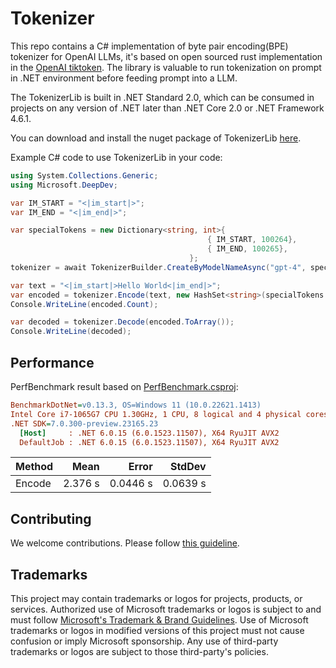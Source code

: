 # Tokenizer

This repo contains a C# implementation of byte pair encoding(BPE) tokenizer for OpenAI LLMs, it's based on open sourced rust implementation in the [OpenAI tiktoken](https://github.com/openai/tiktoken). The library is valuable to run tokenization on prompt in .NET environment before feeding prompt into a LLM.

The TokenizerLib is built in .NET Standard 2.0, which can be consumed in projects on any version of .NET later than .NET Core 2.0 or .NET Framework 4.6.1.

You can download and install the nuget package of TokenizerLib [here](https://www.nuget.org/packages/Microsoft.DeepDev.TokenizerLib/).

Example C# code to use TokenizerLib in your code:
```csharp
using System.Collections.Generic;
using Microsoft.DeepDev;

var IM_START = "<|im_start|>";
var IM_END = "<|im_end|>";

var specialTokens = new Dictionary<string, int>{
                                            { IM_START, 100264},
                                            { IM_END, 100265},
                                        };
tokenizer = await TokenizerBuilder.CreateByModelNameAsync("gpt-4", specialTokens);

var text = "<|im_start|>Hello World<|im_end|>";
var encoded = tokenizer.Encode(text, new HashSet<string>(specialTokens.Keys));
Console.WriteLine(encoded.Count);

var decoded = tokenizer.Decode(encoded.ToArray());
Console.WriteLine(decoded);
```

## Performance

PerfBenchmark result based on [PerfBenchmark.csproj](Tokenizer_C%23/PerfBenchmark/PerfBenchmark.csproj):
``` ini
BenchmarkDotNet=v0.13.3, OS=Windows 11 (10.0.22621.1413)
Intel Core i7-1065G7 CPU 1.30GHz, 1 CPU, 8 logical and 4 physical cores
.NET SDK=7.0.300-preview.23165.23
  [Host]     : .NET 6.0.15 (6.0.1523.11507), X64 RyuJIT AVX2
  DefaultJob : .NET 6.0.15 (6.0.1523.11507), X64 RyuJIT AVX2
```
| Method |    Mean |    Error |   StdDev |
|------- |--------:|---------:|---------:|
| Encode | 2.376 s | 0.0446 s | 0.0639 s |

## Contributing

We welcome contributions. Please follow [this guideline](CONTRIBUTING.md).

## Trademarks

This project may contain trademarks or logos for projects, products, or services. Authorized use of Microsoft 
trademarks or logos is subject to and must follow 
[Microsoft's Trademark & Brand Guidelines](https://www.microsoft.com/en-us/legal/intellectualproperty/trademarks/usage/general).
Use of Microsoft trademarks or logos in modified versions of this project must not cause confusion or imply Microsoft sponsorship.
Any use of third-party trademarks or logos are subject to those third-party's policies.
